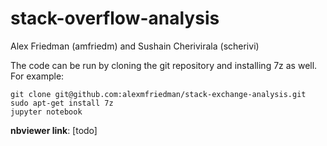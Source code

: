 # stack-overflow-analysis

Alex Friedman (amfriedm) and Sushain Cherivirala (scherivi)

The code can be run by cloning the git repository and installing 7z as well. For example:

```
git clone git@github.com:alexmfriedman/stack-exchange-analysis.git
sudo apt-get install 7z
jupyter notebook
```

**nbviewer link**: [todo]

